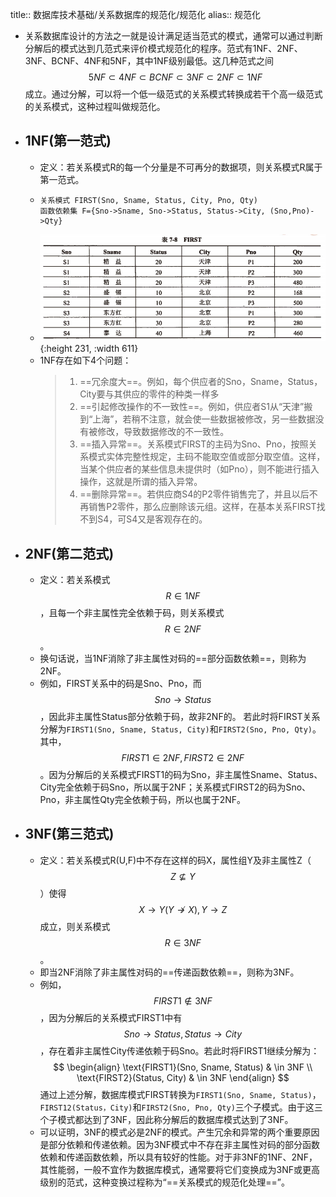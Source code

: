 title:: 数据库技术基础/关系数据库的规范化/规范化
alias:: 规范化

- 关系数据库设计的方法之一就是设计满足适当范式的模式，通常可以通过判断分解后的模式达到几范式来评价模式规范化的程序。范式有1NF、2NF、3NF、BCNF、4NF和5NF，其中1NF级别最低。这几种范式之间 $$5NF \subset 4NF \subset BCNF \subset 3NF \subset 2NF \subset 1NF$$ 成立。通过分解，可以将一个低一级范式的关系模式转换成若干个高一级范式的关系模式，这种过程叫做规范化。
- ## 1NF(第一范式)
	- 定义：若关系模式R的每一个分量是不可再分的数据项，则关系模式R属于第一范式。
	- ```
	  关系模式 FIRST(Sno, Sname, Status, City, Pno, Qty)
	  函数依赖集 F={Sno->Sname, Sno->Status, Status->City, (Sno,Pno)->Qty}
	  ```
	- ![image.png](../assets/image_1649129623777_0.png){:height 231, :width 611}
	- 1NF存在如下4个问题：
	  > 1. ==冗余度大==。例如，每个供应者的Sno，Sname，Status，City要与其供应的零件的种类一样多
	  > 2. ==引起修改操作的不一致性==。例如，供应者S1从“天津”搬到“上海”，若稍不注意，就会使一些数据被修改，另一些数据没有被修改，导致数据修改的不一致性。
	  > 3. ==插入异常==。关系模式FIRST的主码为Sno、Pno，按照关系模式实体完整性规定，主码不能取空值或部分取空值。这样，当某个供应者的某些信息未提供时（如Pno），则不能进行插入操作，这就是所谓的插入异常。
	  > 4. ==删除异常==。若供应商S4的P2零件销售完了，并且以后不再销售P2零件，那么应删除该元组。这样，在基本关系FIRST找不到S4，可S4又是客观存在的。
- ## 2NF(第二范式)
	- 定义：若关系模式 $$R \in 1NF$$，且每一个非主属性完全依赖于码，则关系模式 $$R \in 2NF$$。
	- 换句话说，当1NF消除了非主属性对码的==部分函数依赖==，则称为2NF。
	- 例如，FIRST关系中的码是Sno、Pno，而 $$Sno \to Status$$ ，因此非主属性Status部分依赖于码，故非2NF的。
	  若此时将FIRST关系分解为`FIRST1(Sno, Sname, Status, City)`和`FIRST2(Sno, Pno, Qty)`。其中，$$FIRST1 \in 2NF, FIRST2 \in 2NF$$ 。因为分解后的关系模式FIRST1的码为Sno，非主属性Sname、Status、City完全依赖于码Sno，所以属于2NF；关系模式FIRST2的码为Sno、Pno，非主属性Qty完全依赖于码，所以也属于2NF。
- ## 3NF(第三范式)
	- 定义：若关系模式R(U,F)中不存在这样的码X，属性组Y及非主属性Z（$$Z \not\subseteq Y$$）使得 $$X \to Y (Y \not\to X), Y \to Z$$ 成立，则关系模式 $$R \in 3NF$$。
	- 即当2NF消除了非主属性对码的==传递函数依赖==，则称为3NF。
	- 例如，$$FIRST1 \not\in 3NF$$ ，因为分解后的关系模式FIRST1中有 $$Sno \to Status, Status \to City$$，存在着非主属性City传递依赖于码Sno。若此时将FIRST1继续分解为：
	  $$
	  \begin{align}
	  \text{FIRST1}(Sno, Sname, Status) & \in 3NF \\
	  \text{FIRST2}(Status, City) & \in 3NF
	  \end{align}
	  $$
	  通过上述分解，数据库模式FIRST转换为`FIRST1(Sno, Sname, Status)`，`FIRST12(Status，City)`和`FIRST2(Sno, Pno, Qty)`三个子模式。由于这三个子模式都达到了3NF，因此称分解后的数据库模式达到了3NF。
	- 可以证明，3NF的模式必是2NF的模式。产生冗余和异常的两个重要原因是部分依赖和传递依赖。因为3NF模式中不存在非主属性对码的部分函数依赖和传递函数依赖，所以具有较好的性能。对于非3NF的1NF、2NF，其性能弱，一般不宜作为数据库模式，通常要将它们变换成为3NF或更高级别的范式，这种变换过程称为“==关系模式的规范化处理==”。